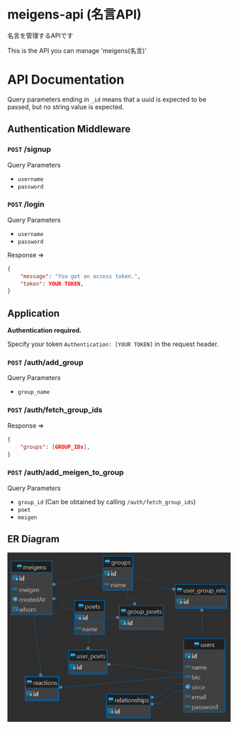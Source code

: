 # meigens-api (名言API)

名言を管理するAPIです

This is the API you can manage 'meigens(名言)'

# API Documentation

Query parameters ending in `_id` means that a uuid is expected to be passed,
but no string value is expected.

## Authentication Middleware

### `POST` /signup

Query Parameters

* `username`
* `password`

### `POST` /login

Query Parameters

* `username`
* `password`

Response &rArr;
```json
{
	"message": "You got an access token.",
	"token": YOUR TOKEN,
}
```

## Application

**Authentication required.**

Specify your token `Authentication: [YOUR TOKEN]` in the request header.

### `POST` /auth/add_group

Query Parameters

* `group_name`

### `POST` /auth/fetch_group_ids

Response &rArr;
```json
{
    "groups": [GROUP_IDs],
}
```

### `POST` /auth/add_meigen_to_group

Query Parameters

* `group_id` (Can be obtained by calling `/auth/fetch_group_ids`)
* `poet`
* `meigen`


## ER Diagram
![](DB_ER.png)